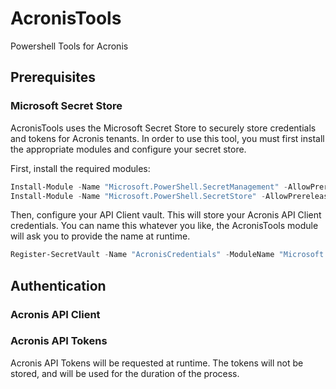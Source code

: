 # AcronisTools
Powershell Tools for Acronis

## Prerequisites

### Microsoft Secret Store
AcronisTools uses the Microsoft Secret Store to securely store credentials and tokens for Acronis tenants.  In order to use this tool, you must first install the appropriate modules and configure your secret store.

First, install the required modules:
```powershell
Install-Module -Name "Microsoft.PowerShell.SecretManagement" -AllowPrerelease
Install-Module -Name "Microsoft.PowerShell.SecretStore" -AllowPrerelease
```

Then, configure your API Client vault.  This will store your Acronis API Client credentials. You can name this whatever you like, the AcronisTools module will ask you to provide the name at runtime.
```powershell
Register-SecretVault -Name "AcronisCredentials" -ModuleName "Microsoft.PowerShell.SecretStore"
```
## Authentication

### Acronis API Client

### Acronis API Tokens
Acronis API Tokens will be requested at runtime.  The tokens will not be stored, and will be used for the duration of the process.
